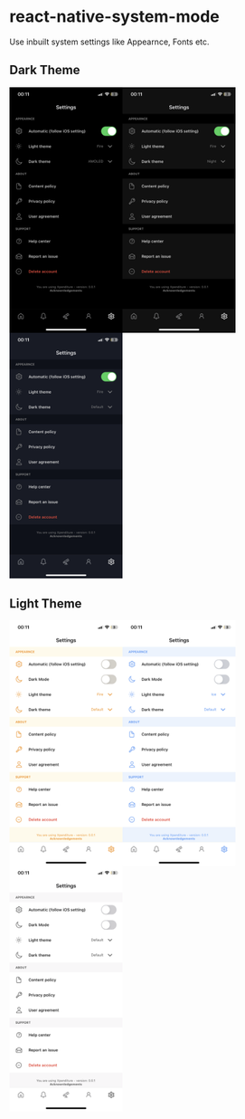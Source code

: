 # react-native-system-mode

Use inbuilt system settings like Appearnce, Fonts etc.

## Dark Theme

<img align="left" src="assets/RN-system-mode/IMG_3344.PNG" alt="Amoled" width="200">
<img align="left" src="assets/RN-system-mode/IMG_3345.PNG" alt="Night" width="200">
<img src="assets/RN-system-mode/IMG_3346.PNG" alt="Default" width="200">

<!-- ![Amoled](assets/RN-system-mode/IMG_3344.PNG)
![Night](assets/RN-system-mode/IMG_3345.PNG)
![Default](assets/RN-system-mode/IMG_3346.PNG) -->

## Light Theme

<img align="left" src="assets/RN-system-mode/IMG_3347.PNG" alt="Fire" width="200">
<img align="left" src="assets/RN-system-mode/IMG_3349.PNG" alt="Ice" width="200">
<img src="assets/RN-system-mode/IMG_3348.PNG" alt="Default" width="200">

<!-- ![Fire](assets/RN-system-mode/IMG_3347.PNG)
![Ice](assets/RN-system-mode/IMG_3349.PNG)
![Default](assets/RN-system-mode/IMG_3348.PNG) -->
